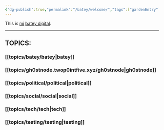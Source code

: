```yaml
---
{"dg-publish":true,"permalink":"/batey/welcome/","tags":["gardenEntry"],"created":"2024-10-13T11:23:18.521-04:00","updated":"2024-10-26T17:33:17.390-04:00"}
---
```


This is [mi](https://twop0intfive.xyz) [batey digital](https://elbatey.twop0intfive.xyz/topics/batey/what-is-this/).

---
## TOPICS:

### [[topics/batey/batey\|batey]]
### [[topics/gh0stnode.twop0intfive.xyz/gh0stnode\|gh0stnode]]
### [[topics/political/political\|political]]
### [[topics/social/social\|social]]
### [[topics/tech/tech\|tech]]
### [[topics/testing/testing\|testing]]
